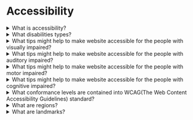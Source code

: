 # Accessibility

<details>
  <summary>What is accessibility?</summary>

Accessibility is the practice of making your websites usable by as many people as possible. We traditionally think of this as being about people with disabilities, but the practice of making sites accessible also benefits other groups such as those using mobile devices, or those with slow network connections.

</details>

<details>
  <summary>What disabilities types?</summary>

- Visual;
- Auditory (Hearing impairments);
- Speech;
- Motor/Physical;
- Cognitive.

</details>

<details>
  <summary>What tips might help to make website accessible for the people with visually impaired?</summary>

- Provide sufficient contrast using colors and textures;
- Limit and prioritize color in the interface;
- Allow manual font size adjustment;
- Grant keyboard accessibility;
- Use explicit and descriptive labels for links and buttons;
- Provide alt text or descriptions for non-text content;
- Use headings to organize page content;
- Use descriptive titles for every page.

</details>

<details>
  <summary>What tips might help to make website accessible for the people with auditory impaired?</summary>

- video player-supporting mechanisms that enable subtitles and transcripts;
- audio player-supporting mechanisms that enable transcripts;
- multiple contact options (Don’t just provide a phone number on your website, as deaf people cannot hear well on the phone. Add communication channels like email, skype, live web chat, or online forms).

</details>

<details>
  <summary>What tips might help to make website accessible for the people with motor impaired?</summary>

- All functions are accessible and easy to use via the keyboard;
- The TAB order must be logically displayed on the Webpage or Web application;
- Appropriate labels for controls are included.

</details>

<details>
  <summary>What tips might help to make website accessible for the people with cognitive impaired?</summary>

- Avoid clutter; include sufficient white space;
- Use high contrast between text and background;
- Avoid too many choices, or too much information on one screen;
- Avoid lengthy scrolling; provide links to additional content;
- Identify where on the site the user currently is.

</details>

<details>
  <summary>What conformance levels are contained into WCAG(The Web Content Accessibility Guidelines) standard?</summary>

- WCAG Level A – Basic accessibility: Level A focuses on the basic accessibility needs of a wide range of users, and achieving conformance at this level is essential.
- WCAG Level AA – Strong accessibility: Level AA is the most commonly required level of accessibility compliance in accessibility legislation, and it is also the recommended level to aim for.
- WCAG Level AAA – Excellent accessibility: Level AAA is the highest possible conformance level and the most difficult level to attain in WCAG.

</details>

<details>
  <summary>What are regions?</summary>

Most pages have a visual structure with a block of content (typically logo, navigation, search, etc.) at the top, a main content area, a footer, and sometimes sidebars with related information. Page regions such as <header>, <nav>, <main>, <aside>, and <footer> programmatically define the essential semantic structure of a page.

</details>

<details>
  <summary>What are landmarks?</summary>

andmarks is a powerful way to identify the organization and structure of a web page. Screen readers exploit landmark roles to provide keyboard navigation to important sections of a page. Landmark regions can also be used as targets for "skip links" and by browser extensions to enhanced keyboard navigation.

</details>
